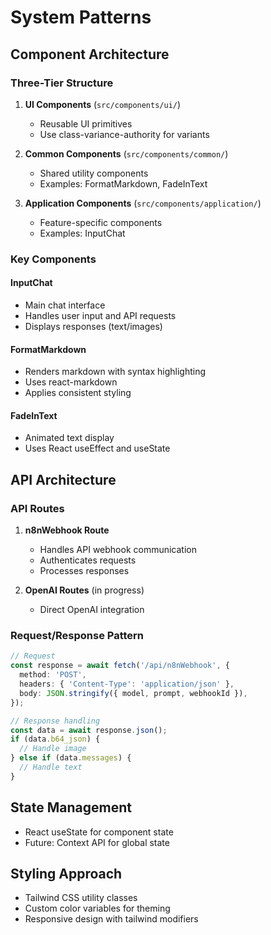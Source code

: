 # System Patterns

## Component Architecture

### Three-Tier Structure

1. **UI Components** (`src/components/ui/`)

   - Reusable UI primitives
   - Use class-variance-authority for variants

2. **Common Components** (`src/components/common/`)

   - Shared utility components
   - Examples: FormatMarkdown, FadeInText

3. **Application Components** (`src/components/application/`)
   - Feature-specific components
   - Examples: InputChat

### Key Components

#### InputChat

- Main chat interface
- Handles user input and API requests
- Displays responses (text/images)

#### FormatMarkdown

- Renders markdown with syntax highlighting
- Uses react-markdown
- Applies consistent styling

#### FadeInText

- Animated text display
- Uses React useEffect and useState

## API Architecture

### API Routes

1. **n8nWebhook Route**

   - Handles API webhook communication
   - Authenticates requests
   - Processes responses

2. **OpenAI Routes** (in progress)
   - Direct OpenAI integration

### Request/Response Pattern

```typescript
// Request
const response = await fetch('/api/n8nWebhook', {
  method: 'POST',
  headers: { 'Content-Type': 'application/json' },
  body: JSON.stringify({ model, prompt, webhookId }),
});

// Response handling
const data = await response.json();
if (data.b64_json) {
  // Handle image
} else if (data.messages) {
  // Handle text
}
```

## State Management

- React useState for component state
- Future: Context API for global state

## Styling Approach

- Tailwind CSS utility classes
- Custom color variables for theming
- Responsive design with tailwind modifiers

